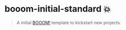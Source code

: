 # booom-initial-standard :boom:

> A initial [BOOOM!](https://github.com/andreruffert/booom) template to kickstart new projects.
